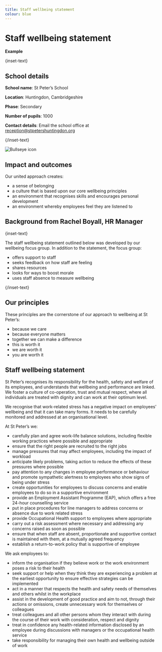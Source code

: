 ```yaml
---
title: Staff wellbeing statement
colour: blue
---
```


# Staff wellbeing statement

<strong class="govuk-tag">Example</strong>

{inset-text}

## School details

**School name**: St Peter’s School

**Location**: Huntingdon, Cambridgeshire

**Phase**: Secondary

**Number of pupils**: 1000

**Contact details**: Email the school office at <reception@stpetershuntingdon.org>

{/inset-text}

<div class="info-box">
  <div class="info-box__corner">
    <img src="/assets/images/bullseye.svg" alt="Bullseye icon">
  </div>
  <h2 class="govuk-heading-m">
    Impact and outcomes
  </h2>
  <p>
    Our united approach creates:
  </p>
  <ul>
    <li>
      a sense of belonging
    </li>
    <li>
      a culture that is based upon our core wellbeing principles
    </li>
    <li>
      an environment that recognises skills and encourages personal development
    </li>
    <li>
      an environment whereby employees feel they are listened to
    </li>
  </ul>
</div>

## Background from Rachel Boyall, HR Manager

{inset-text}

The staff wellbeing statement outlined below was developed by our wellbeing focus group. In addition to the statement, the focus group:

- offers support to staff
- seeks feedback on how staff are feeling
- shares resources
- looks for ways to boost morale
- uses staff absence to measure wellbeing

{/inset-text}

## Our principles

These principles are the cornerstone of our approach to wellbeing at St Peter’s:

- because we care
- because everyone matters
- together we can make a difference
- this is worth it
- we are worth it
- you are worth it

## Staff wellbeing statement

St Peter’s recognises its responsibility for the health, safety and welfare of its employees, and understands that wellbeing and performance are linked. We foster a culture of co-operation, trust and mutual respect, where all individuals are treated with dignity and can work at their optimum level.

We recognise that work-related stress has a negative impact on employees’ wellbeing and that it can take many forms. It needs to be carefully monitored and addressed at an organisational level.

At St Peter’s we:

- carefully plan and agree work-life balance solutions, including flexible working practices where possible and appropriate
- ensure that the right people are recruited to the right jobs
- manage pressures that may affect employees, including the impact of workload
- anticipate likely problems, taking action to reduce the effects of these pressures where possible
- pay attention to any changes in employee performance or behaviour and promote sympathetic alertness to employees who show signs of being under stress
- create opportunities for employees to discuss concerns and enable employees to do so in a supportive environment
- provide an Employment Assistant Programme (EAP), which offers a free 24-hour counselling service
- put in place procedures for line managers to address concerns or absence due to work related stress
- provide Occupational Health support to employees where appropriate
- carry out a risk assessment where necessary and addressing any concerns raised as soon as possible
- ensure that when staff are absent, proportionate and supportive contact is maintained with them, at a mutually agreed frequency
- establish a return-to-work policy that is supportive of employee

We ask employees to:

- inform the organisation if they believe work or the work environment poses a risk to their health
- seek support or help when they think they are experiencing a problem at the earliest opportunity to ensure effective strategies can be implemented
- act in a manner that respects the health and safety needs of themselves and others whilst in the workplace
- assist in the development of good practice and aim to not, through their actions or omissions, create unnecessary work for themselves or colleagues
- treat colleagues and all other persons whom they interact with during the course of their work with consideration, respect and dignity
- treat in confidence any health-related information disclosed by an employee during discussions with managers or the occupational health service
- take responsibility for managing their own health and wellbeing outside of work
